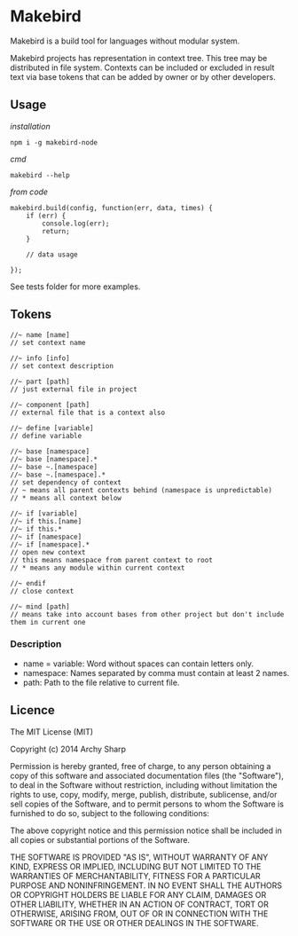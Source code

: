 
# Makebird

Makebird is a build tool for languages without modular system.

Makebird projects has representation in context tree. This tree may be distributed in file system. Contexts can be included or excluded in result text via base tokens that can be added by owner or by other developers.

## Usage

*installation*

	npm i -g makebird-node

*cmd*

	makebird --help

*from code*

	makebird.build(config, function(err, data, times) {
		if (err) {
			console.log(err);
			return;
		}

		// data usage

	});

See tests folder for more examples.

## Tokens

	//~ name [name]
	// set context name

	//~ info [info]
	// set context description

	//~ part [path]
	// just external file in project

	//~ component [path]
	// external file that is a context also

	//~ define [variable]
	// define variable

	//~ base [namespace]
	//~ base [namespace].*
	//~ base ~.[namespace]
	//~ base ~.[namespace].*
	// set dependency of context
	// ~ means all parent contexts behind (namespace is unpredictable)
	// * means all context below

	//~ if [variable]
	//~ if this.[name]
	//~ if this.*
	//~ if [namespace]
	//~ if [namespace].*
	// open new context
	// this means namespace from parent context to root
	// * means any module within current context

	//~ endif
	// close context

	//~ mind [path]
	// means take into account bases from other project but don't include them in current one

### Description

* name = variable: Word without spaces can contain letters only.
* namespace: Names separated by comma must contain at least 2 names.
* path: Path to the file relative to current file.

## Licence

The MIT License (MIT)

Copyright (c) 2014 Archy Sharp

Permission is hereby granted, free of charge, to any person obtaining a copy
of this software and associated documentation files (the "Software"), to deal
in the Software without restriction, including without limitation the rights
to use, copy, modify, merge, publish, distribute, sublicense, and/or sell
copies of the Software, and to permit persons to whom the Software is
furnished to do so, subject to the following conditions:

The above copyright notice and this permission notice shall be included in
all copies or substantial portions of the Software.

THE SOFTWARE IS PROVIDED "AS IS", WITHOUT WARRANTY OF ANY KIND, EXPRESS OR
IMPLIED, INCLUDING BUT NOT LIMITED TO THE WARRANTIES OF MERCHANTABILITY,
FITNESS FOR A PARTICULAR PURPOSE AND NONINFRINGEMENT. IN NO EVENT SHALL THE
AUTHORS OR COPYRIGHT HOLDERS BE LIABLE FOR ANY CLAIM, DAMAGES OR OTHER
LIABILITY, WHETHER IN AN ACTION OF CONTRACT, TORT OR OTHERWISE, ARISING FROM,
OUT OF OR IN CONNECTION WITH THE SOFTWARE OR THE USE OR OTHER DEALINGS IN
THE SOFTWARE.
